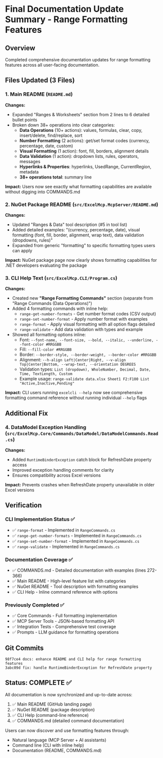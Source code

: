 # Final Documentation Update Summary - Range Formatting Features

## Overview
Completed comprehensive documentation updates for range formatting features across all user-facing documentation.

## Files Updated (3 Files)

### 1. Main README (`README.md`)
**Changes:**
- Expanded "Ranges & Worksheets" section from 2 lines to 6 detailed bullet points
- Broken down 38+ operations into clear categories:
  - **Data Operations** (10+ actions): values, formulas, clear, copy, insert/delete, find/replace, sort
  - **Number Formatting** (2 actions): get/set format codes (currency, percentage, date, custom)
  - **Visual Formatting** (1 action): font, fill, borders, alignment details
  - **Data Validation** (1 action): dropdown lists, rules, operators, messages
  - **Hyperlinks & Properties**: hyperlinks, UsedRange, CurrentRegion, metadata
  - **38+ operations total**: summary line

**Impact:** Users now see exactly what formatting capabilities are available without digging into COMMANDS.md

### 2. NuGet Package README (`src/ExcelMcp.McpServer/README.md`)
**Changes:**
- Updated "Ranges & Data" tool description (#5 in tool list)
- Added detailed examples: "(currency, percentage, date), visual formatting (font, fill, border, alignment, wrap text), data validation (dropdowns, rules)"
- Expanded from generic "formatting" to specific formatting types users can apply

**Impact:** NuGet package page now clearly shows formatting capabilities for .NET developers evaluating the package

### 3. CLI Help Text (`src/ExcelMcp.CLI/Program.cs`)
**Changes:**
- Created new **"Range Formatting Commands"** section (separate from "Range Commands (Data Operations)")
- Added 4 formatting commands with inline help:
  - `range-get-number-formats` - Get number format codes (CSV output)
  - `range-set-number-format` - Apply number format with examples
  - `range-format` - Apply visual formatting with all option flags detailed
  - `range-validate` - Add data validation with types and example
- Showed all formatting options inline:
  - Font: `--font-name, --font-size, --bold, --italic, --underline, --font-color #RRGGBB`
  - Fill: `--fill-color #RRGGBB`
  - Border: `--border-style, --border-weight, --border-color #RRGGBB`
  - Alignment: `--h-align Left|Center|Right, --v-align Top|Center|Bottom, --wrap-text, --orientation DEGREES`
  - Validation types: `List (dropdown), WholeNumber, Decimal, Date, Time, TextLength, Custom`
  - Example usage: `range-validate data.xlsx Sheet1 F2:F100 List "Active,Inactive,Pending"`

**Impact:** CLI users running `excelcli --help` now see comprehensive formatting command reference without running individual `--help` flags

## Additional Fix

### 4. DataModel Exception Handling (`src/ExcelMcp.Core/Commands/DataModel/DataModelCommands.Read.cs`)
**Changes:**
- Added `RuntimeBinderException` catch block for RefreshDate property access
- Improved exception handling comments for clarity
- Ensures compatibility across Excel versions

**Impact:** Prevents crashes when RefreshDate property unavailable in older Excel versions

## Verification

### CLI Implementation Status ✅
- ✅ `range-format` - Implemented in `RangeCommands.cs`
- ✅ `range-get-number-formats` - Implemented in `RangeCommands.cs`
- ✅ `range-set-number-format` - Implemented in `RangeCommands.cs`
- ✅ `range-validate` - Implemented in `RangeCommands.cs`

### Documentation Coverage ✅
- ✅ COMMANDS.md - Detailed documentation with examples (lines 272-366)
- ✅ Main README - High-level feature list with categories
- ✅ NuGet README - Tool description with formatting examples
- ✅ CLI Help - Inline command reference with options

### Previously Completed ✅
- ✅ Core Commands - Full formatting implementation
- ✅ MCP Server Tools - JSON-based formatting API
- ✅ Integration Tests - Comprehensive test coverage
- ✅ Prompts - LLM guidance for formatting operations

## Git Commits

```
98f7ce4 docs: enhance README and CLI help for range formatting features
3abc09d fix: handle RuntimeBinderException for RefreshDate property
```

## Status: COMPLETE ✅

All documentation is now synchronized and up-to-date across:
1. ✅ Main README (GitHub landing page)
2. ✅ NuGet README (package description)
3. ✅ CLI Help (command-line reference)
4. ✅ COMMANDS.md (detailed command documentation)

Users can now discover and use formatting features through:
- Natural language (MCP Server + AI assistants)
- Command line (CLI with inline help)
- Documentation (README, COMMANDS.md)
